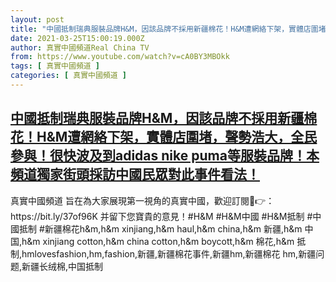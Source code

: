 ```yaml
---
layout: post
title: "中國抵制瑞典服裝品牌H&M，因該品牌不採用新疆棉花！H&M遭網絡下架，實體店圍堵，聲勢浩大，全民參與！很快波及到adidas nike puma等服裝品牌！本頻道獨家街頭採訪中國民眾對此事件看法！"
date: 2021-03-25T15:00:19.000Z
author: 真實中國頻道Real China TV
from: https://www.youtube.com/watch?v=cA0BY3MBOkk
tags: [ 真實中國頻道 ]
categories: [ 真實中國頻道 ]
---
```

<!--1616684419000-->
[中國抵制瑞典服裝品牌H&M，因該品牌不採用新疆棉花！H&M遭網絡下架，實體店圍堵，聲勢浩大，全民參與！很快波及到adidas nike puma等服裝品牌！本頻道獨家街頭採訪中國民眾對此事件看法！](https://www.youtube.com/watch?v=cA0BY3MBOkk)
------

<div>
真實中國頻道 旨在為大家展現第一視角的真實中國，歡迎訂閱💖👉：https://bit.ly/37of96K  并留下您寶貴的意見！#H&M   #H&M中國 #H&M抵制 #中國抵制 #新疆棉花h&m,h&m xinjiang,h&m haul,h&m china,h&m 新疆,h&m 中国,h&m xinjiang cotton,h&m china cotton,h&m boycott,h&m 棉花,h&m 抵制,hmlovesfashion,hm,fashion,新疆,新疆棉花事件,新疆hm,新疆棉花 hm,新疆问题,新疆长绒棉,中国抵制
</div>
